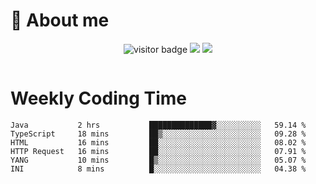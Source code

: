<!-- ![](https://youpai.roccoshi.top/img/20200804214216.png) -->

# 🧐 About me
 
<p align="center">
<img src="https://visitor-badge.laobi.icu/badge?page_id=Lincest.Lincest&title=hits" alt="visitor badge"/>
<a href="mailto:imroccoshi@gmail.com"><img src="https://img.shields.io/badge/gmail-imroccoshi%40gmail.com-red"></a>
<a href="https://blog.roccoshi.top"><img src="https://img.shields.io/badge/blog-roccoshi-green"></a>
</p>

<div align="center">
  <img src="https://github-readme-stats.vercel.app/api?username=Lincest&show_icons=true&count_private=true&show_owner=true" alt="">
   <!-- <img src="https://github-readme-stats.vercel.app/api/wakatime?username=Moreality&v=2" alt=""/> -->
</div>

# Weekly Coding Time

<!--START_SECTION:waka-->

```text
Java           2 hrs           ██████████████▓░░░░░░░░░░   59.14 %
TypeScript     18 mins         ██▒░░░░░░░░░░░░░░░░░░░░░░   09.28 %
HTML           16 mins         ██░░░░░░░░░░░░░░░░░░░░░░░   08.02 %
HTTP Request   16 mins         ██░░░░░░░░░░░░░░░░░░░░░░░   07.91 %
YANG           10 mins         █▒░░░░░░░░░░░░░░░░░░░░░░░   05.07 %
INI            8 mins          █░░░░░░░░░░░░░░░░░░░░░░░░   04.38 %
```

<!--END_SECTION:waka-->


